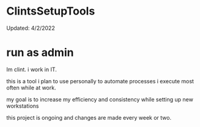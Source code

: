 # ClintsSetupTools

Updated: 4/2/2022

# run as admin

Im clint. i work in IT. 

this is a tool i plan to use personally to automate processes i execute
most often while at work.

my goal is to increase my efficiency and consistency while 
setting up new workstations

this project is ongoing and changes are made every week or two. 



